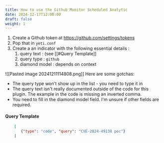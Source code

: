 ```yaml
---
title: How to use the Github Monitor Scheduled Analytic
date: 2024-12-17T12:00:00
draft: false
weight: 1
---
```


1. Create a Github token at https://github.com/settings/tokens
2. Pop that in `yeti.conf`
3. Create a an indicator with the following essential details : 
	1. query text : (see [[#Query Template]]
	2. query type : `github`
	3. diamond model : depends on context

![[Pasted image 20241211114808.png]]
Here are some gotchas:
- The query type won't show up in the list - you need to type it in
- The query text isn't really documented outside of the code for this plugin. The example in the code is missing an inverted comma.
- You need to fill in the diamond model field. I'm unsure if other fields are required.

####  Query Template

```json
    [
       {"type": "code", "query": "CVE-2024-49138 poc"}
    ]
```